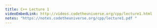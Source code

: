 ```yaml
---
title: C++ Lecture 1
videoEmbedLink: http://videos.codetheuniverse.org/cpp/lecture1.html
notes: "https://notes.codetheuniverse.org/cpp/lecture1.pdf "
---
```

